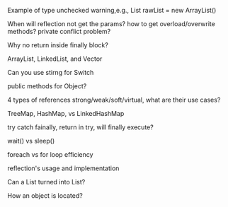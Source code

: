 Example of type unchecked warning,e.g.,  List<String> rawList = new ArrayList()

When will reflection not get the params? how to get overload/overwrite methods? private conflict problem?

Why no return inside finally block?

ArrayList, LinkedList, and Vector

Can you use stirng for Switch

public methods for Object?

4 types of references strong/weak/soft/virtual, what are their use cases?

TreeMap, HashMap, vs LinkedHashMap

try catch fainally, return in try, will finally execute?

wait() vs sleep()

foreach vs for loop efficiency

reflection's usage and implementation

Can a List<String> turned into List<Object>?

How an object is located?
